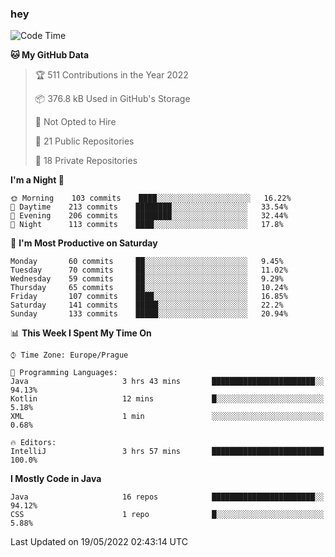 ### hey

<!--START_SECTION:waka-->
![Code Time](http://img.shields.io/badge/Code%20Time-0%20secs-blue)

**🐱 My GitHub Data** 

> 🏆 511 Contributions in the Year 2022
 > 
> 📦 376.8 kB Used in GitHub's Storage 
 > 
> 🚫 Not Opted to Hire
 > 
> 📜 21 Public Repositories 
 > 
> 🔑 18 Private Repositories  
 > 
**I'm a Night 🦉** 

```text
🌞 Morning    103 commits    ████░░░░░░░░░░░░░░░░░░░░░   16.22% 
🌆 Daytime    213 commits    ████████░░░░░░░░░░░░░░░░░   33.54% 
🌃 Evening    206 commits    ████████░░░░░░░░░░░░░░░░░   32.44% 
🌙 Night      113 commits    ████░░░░░░░░░░░░░░░░░░░░░   17.8%

```
📅 **I'm Most Productive on Saturday** 

```text
Monday       60 commits     ██░░░░░░░░░░░░░░░░░░░░░░░   9.45% 
Tuesday      70 commits     ██░░░░░░░░░░░░░░░░░░░░░░░   11.02% 
Wednesday    59 commits     ██░░░░░░░░░░░░░░░░░░░░░░░   9.29% 
Thursday     65 commits     ██░░░░░░░░░░░░░░░░░░░░░░░   10.24% 
Friday       107 commits    ████░░░░░░░░░░░░░░░░░░░░░   16.85% 
Saturday     141 commits    █████░░░░░░░░░░░░░░░░░░░░   22.2% 
Sunday       133 commits    █████░░░░░░░░░░░░░░░░░░░░   20.94%

```


📊 **This Week I Spent My Time On** 

```text
⌚︎ Time Zone: Europe/Prague

💬 Programming Languages: 
Java                     3 hrs 43 mins       ███████████████████████░░   94.13% 
Kotlin                   12 mins             █░░░░░░░░░░░░░░░░░░░░░░░░   5.18% 
XML                      1 min               ░░░░░░░░░░░░░░░░░░░░░░░░░   0.68%

🔥 Editors: 
IntelliJ                 3 hrs 57 mins       █████████████████████████   100.0%

```

**I Mostly Code in Java** 

```text
Java                     16 repos            ███████████████████████░░   94.12% 
CSS                      1 repo              █░░░░░░░░░░░░░░░░░░░░░░░░   5.88%

```



 Last Updated on 19/05/2022 02:43:14 UTC
<!--END_SECTION:waka-->
